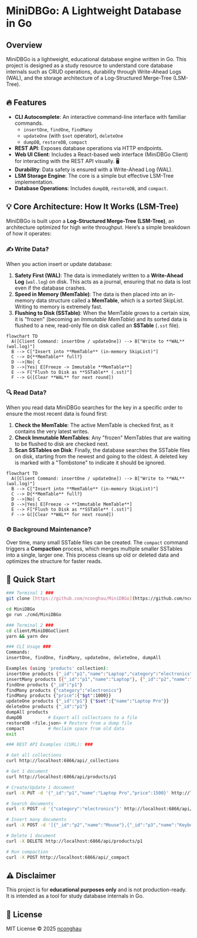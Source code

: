 # MiniDBGo: A Lightweight Database in Go

## Overview

MiniDBGo is a lightweight, educational database engine written in Go. This project is designed as a study resource to understand core database internals such as CRUD operations, durability through Write-Ahead Logs (WAL), and the storage architecture of a Log-Structured Merge-Tree (LSM-Tree).

## 🔥 Features

* **CLI Autocomplete**: An interactive command-line interface with familiar commands.
    * `insertOne`, `findOne`, `findMany`
    * `updateOne` (with `$set` operator), `deleteOne`
    * `dumpDB`, `restoreDB`, `compact`
* **REST API**: Exposes database operations via HTTP endpoints.
* **Web UI Client**: Includes a React-based web interface (MiniDBGo Client) for interacting with the REST API visually. 🖥️
* **Durability**: Data safety is ensured with a Write-Ahead Log (WAL).
* **LSM Storage Engine**: The core is a simple but effective LSM-Tree implementation.
* **Database Operations**: Includes `dumpDB`, `restoreDB`, and `compact`.

## 💡 Core Architecture: How It Works (LSM-Tree)

MiniDBGo is built upon a **Log-Structured Merge-Tree (LSM-Tree)**, an architecture optimized for high write throughput. Here’s a simple breakdown of how it operates:

### ✍️ Write Data?
When you action insert or update database:

1.  **Safety First (WAL)**: The data is immediately written to a **Write-Ahead Log** (`wal.log`) on disk. This acts as a journal, ensuring that no data is lost even if the database crashes.
2.  **Speed in Memory (MemTable)**: The data is then placed into an in-memory data structure called a **MemTable**, which is a sorted SkipList. Writing to memory is extremely fast.
3.  **Flushing to Disk (SSTable)**: When the MemTable grows to a certain size, it is "frozen" (becoming an *Immutable MemTable*) and its sorted data is flushed to a new, read-only file on disk called an **SSTable** (`.sst` file).

```mermaid
flowchart TD
  A([Client Command: insertOne / updateOne]) --> B["Write to **WAL** (wal.log)"]
  B --> C["Insert into **MemTable** (in-memory SkipList)"]
  C --> D{**MemTable** full?}
  D -->|No| C
  D -->|Yes| E[Freeze -> Immutable **MemTable**]
  E --> F["Flush to Disk as **SSTable** (.sst)"]
  F --> G([Clear **WAL** for next round])
```

### 🔍  Read Data?
When you read data MiniDBGo searches for the key in a specific order to ensure the most recent data is found first:

1.  **Check the MemTable**: The active MemTable is checked first, as it contains the very latest writes.
2.  **Check Immutable MemTables**: Any "frozen" MemTables that are waiting to be flushed to disk are checked next.
3.  **Scan SSTables on Disk**: Finally, the database searches the SSTable files on disk, starting from the newest and going to the oldest. A deleted key is marked with a "Tombstone" to indicate it should be ignored.

```mermaid
flowchart TD
  A([Client Command: insertOne / updateOne]) --> B["Write to **WAL** (wal.log)"]
  B --> C["Insert into **MemTable** (in-memory SkipList)"]
  C --> D{**MemTable** full?}
  D -->|No| C
  D -->|Yes| E[Freeze -> **Immutable MemTable**]
  E --> F["Flush to Disk as **SSTable** (.sst)"]
  F --> G([Clear **WAL** for next round])
```

### ⚙️ Background Maintenance?
Over time, many small SSTable files can be created. The `compact` command triggers a **Compaction** process, which merges multiple smaller SSTables into a single, larger one. This process cleans up old or deleted data and optimizes the structure for faster reads.

## 🚀 Quick Start

```bash
### Terminal 1 ###
git clone [https://github.com/nconghau/MiniDBGo](https://github.com/nconghau/MiniDBGo)

cd MiniDBGo
go run ./cmd/MiniDBGo

### Terminal 2 ###
cd client/MiniDBGoClient
yarn && yarn dev
```

```bash
### CLI Usage ###
Commands:
insertOne, findOne, findMany, updateOne, deleteOne, dumpAll

Examples (using 'products' collection):
insertOne products {"_id":"p1","name":"Laptop","category":"electronics","price":1200}
insertMany products [{"_id":"p1","name":"Laptop"}, {"_id":"p2","name":"Mouse"}]
findOne products {"_id":"p1"}
findMany products {"category":"electronics"}
findMany products {"price":{"$gt":1000}}
updateOne products {"_id":"p1"} {"$set":{"name":"Laptop Pro"}}
deleteOne products {"_id":"p1"}
dumpAll products
dumpDB          # Export all collections to a file
restoreDB <file.json> # Restore from a dump file
compact         # Reclaim space from old data
exit

### REST API Examples (CURL): ###

# Get all collections
curl http://localhost:6866/api/_collections

# Get 1 document
curl http://localhost:6866/api/products/p1

# Create/Update 1 document
curl -X PUT -d '{"_id":"p1","name":"Laptop Pro","price":1500}' http://localhost:6866/api/products/p1

# Search documents
curl -X POST -d '{"category":"electronics"}' http://localhost:6866/api/products/_search

# Insert many documents
curl -X POST -d '[{"_id":"p2","name":"Mouse"},{"_id":"p3","name":"Keyboard"}]' http://localhost:6866/api/products/_insertMany

# Delete 1 document
curl -X DELETE http://localhost:6866/api/products/p1

# Run compaction
curl -X POST http://localhost:6866/api/_compact
```

## ⚠️ Disclaimer

This project is for **educational purposes only** and is not production-ready. It is intended as a tool for study database internals in Go.

## 📜 License

MIT License © 2025 [nconghau](https://github.com/nconghau)
